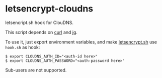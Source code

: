 # letsencrypt-cloudns

letsencript.sh hook for ClouDNS.

This script depends on [curl](https://curl.haxx.se/) and [jq](https://stedolan.github.io/jq/).

To use it, just export environment variables, and make [letsencrypt.sh](https://github.com/lukas2511/letsencrypt.sh) use `hook.sh` as hook:

    $ export CLOUDNS_AUTH_ID="<auth-id here>"
    $ export CLOUDNS_AUTH_PASSWORD="<auth-password here>"

Sub-users are not supported.
